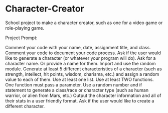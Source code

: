 # Character-Creator
School project to make a character creator, such as one for a video game or role-playing game.

Project Prompt:

Comment your code with your name, date, assignment title, and class. 
Comment your code to document your code process. 
Ask if the user would like to generate a character (or whatever your program will do). 
Ask for a character name. Or provide a name for them. 
Import and use the random module.
Generate at least 5 different characteristics of a character (such as strength, intellect, hit points, wisdom, charisma, etc.) and assign a random value to each of them. 
Use at least one list.
Use at least TWO functions. One function must pass a parameter. 
Use a random number and if statement to generate a class/race or character type (such as human warrior, or alien from Mars, etc.) 
Output the character information and all of their stats in a user friendly format. 
Ask if the user would like to create a different character. 
